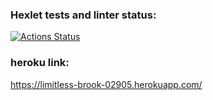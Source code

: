 ### Hexlet tests and linter status:
[![Actions Status](https://github.com/userao/frontend-project-12/workflows/hexlet-check/badge.svg)](https://github.com/userao/frontend-project-12/actions)

### heroku link:
https://limitless-brook-02905.herokuapp.com/